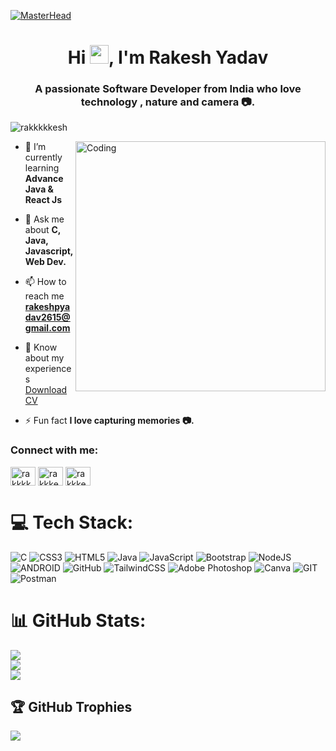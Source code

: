 [![MasterHead](https://github.com/rakkkkkesh/rakkkkkesh/blob/main/Masterhead.png)](https://rakkkkkesh.github.io/RakeshPortfolio/)
<h1 align="center">Hi <img src="https://github.com/TheDudeThatCode/TheDudeThatCode/blob/master/Assets/Hi.gif" width="30">, I'm Rakesh Yadav</h1>
<h3 align="center">A passionate Software Developer from India who love technology , nature and camera 📷.</h3>


<p align="left"> <img src="https://komarev.com/ghpvc/?username=rakkkkkesh&label=Profile%20views&color=0e75b6&style=flat" alt="rakkkkkesh" /> </p>
<img align="right" alt="Coding" width="400" src="https://www.freecodecamp.org/news/content/images/2022/11/hire-full-stack-developers1546507474317-1.gif">

- 🌱 I’m currently learning **Advance Java & React Js**

- 💬 Ask me about **C, Java, Javascript, Web Dev.**

- 📫 How to reach me **rakeshpyadav2615@gmail.com**

- 📄 Know about my experiences [Download CV](https://drive.google.com/file/d/1I0PdpPA-35OxCgQ5EZtFNmuUkR12QRCc/view?usp=drive_link)

- ⚡ Fun fact **I love capturing memories 📷.**

<h3 align="left">Connect with me:</h3>
<p align="left">
<a href="https://linkedin.com/in/rakkkkkesh" target="blank"><img align="center" src="https://raw.githubusercontent.com/rahuldkjain/github-profile-readme-generator/master/src/images/icons/Social/linked-in-alt.svg" alt="rakkkkkesh" height="30" width="40" /></a>
<a href="https://instagram.com/rakkkesh_" target="blank"><img align="center" src="https://raw.githubusercontent.com/rahuldkjain/github-profile-readme-generator/master/src/images/icons/Social/instagram.svg" alt="rakkkesh_" height="30" width="40" /></a>
<a href="https://twitter.com/rakkkesh_" target="blank"><img align="center" src="https://raw.githubusercontent.com/rahuldkjain/github-profile-readme-generator/master/src/images/icons/Social/twitter.svg" alt="rakkkesh_" height="30" width="40" /></a>
</p>

# 💻 Tech Stack:
![C](https://img.shields.io/badge/c-%2300599C.svg?style=for-the-badge&logo=c&logoColor=white) ![CSS3](https://img.shields.io/badge/css3-%231572B6.svg?style=for-the-badge&logo=css3&logoColor=white) ![HTML5](https://img.shields.io/badge/html5-%23E34F26.svg?style=for-the-badge&logo=html5&logoColor=white) ![Java](https://img.shields.io/badge/java-%23ED8B00.svg?style=for-the-badge&logo=java&logoColor=white) ![JavaScript](https://img.shields.io/badge/javascript-%23323330.svg?style=for-the-badge&logo=javascript&logoColor=%23F7DF1E) ![Bootstrap](https://img.shields.io/badge/bootstrap-%23563D7C.svg?style=for-the-badge&logo=bootstrap&logoColor=white) ![NodeJS](https://img.shields.io/badge/node.js-6DA55F?style=for-the-badge&logo=node.js&logoColor=white) ![ANDROID](https://img.shields.io/badge/android-%2320232a.svg?style=for-the-badge&logo=android&logoColor=%a4c639) ![GitHub](https://img.shields.io/badge/GitHub-%23121011.svg?style=for-the-badge&logo=github&logoColor=white) ![TailwindCSS](https://img.shields.io/badge/tailwindcss-%2338B2AC.svg?style=for-the-badge&logo=tailwind-css&logoColor=white) ![Adobe Photoshop](https://img.shields.io/badge/adobephotoshop-%2331A8FF.svg?style=for-the-badge&logo=adobephotoshop&logoColor=white) ![Canva](https://img.shields.io/badge/Canva-%2300C4CC.svg?style=for-the-badge&logo=Canva&logoColor=white) ![GIT](https://img.shields.io/badge/Git-fc6d26?style=for-the-badge&logo=git&logoColor=white) ![Postman](https://img.shields.io/badge/Postman-FF6C37?style=for-the-badge&logo=postman&logoColor=white) 
# 📊 GitHub Stats:
![](https://github-readme-stats.vercel.app/api?username=rakkkkkesh&theme=default&hide_border=false&include_all_commits=false&count_private=false)<br/>
![](https://github-readme-streak-stats.herokuapp.com/?user=rakkkkkesh&theme=default&hide_border=false)<br/>
![](https://github-readme-stats.vercel.app/api/top-langs/?username=rakkkkkesh&theme=default&hide_border=false&include_all_commits=false&count_private=false&layout=compact)

## 🏆 GitHub Trophies
![](https://github-profile-trophy.vercel.app/?username=rakkkkkesh&theme=flat&no-frame=false&no-bg=false&margin-w=4)

